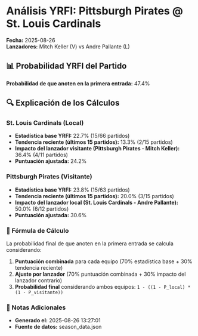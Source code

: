 # Análisis YRFI: Pittsburgh Pirates @ St. Louis Cardinals

**Fecha:** 2025-08-26  
**Lanzadores:** Mitch Keller (V) vs Andre Pallante (L)

## 📊 Probabilidad YRFI del Partido

**Probabilidad de que anoten en la primera entrada:** 47.4%

## 🔍 Explicación de los Cálculos

### St. Louis Cardinals (Local)
- **Estadística base YRFI:** 22.7% (15/66 partidos)
- **Tendencia reciente (últimos 15 partidos):** 13.3% (2/15 partidos)
- **Impacto del lanzador visitante (Pittsburgh Pirates - Mitch Keller):** 36.4% (4/11 partidos)
- **Puntuación ajustada:** 24.2%

### Pittsburgh Pirates (Visitante)
- **Estadística base YRFI:** 23.8% (15/63 partidos)
- **Tendencia reciente (últimos 15 partidos):** 20.0% (3/15 partidos)
- **Impacto del lanzador local (St. Louis Cardinals - Andre Pallante):** 50.0% (6/12 partidos)
- **Puntuación ajustada:** 30.6%

### 📝 Fórmula de Cálculo

La probabilidad final de que anoten en la primera entrada se calcula considerando:
1. **Puntuación combinada** para cada equipo (70% estadística base + 30% tendencia reciente)
2. **Ajuste por lanzador** (70% puntuación combinada + 30% impacto del lanzador contrario)
3. **Probabilidad final** considerando ambos equipos: `1 - ((1 - P_local) * (1 - P_visitante))`

### 📌 Notas Adicionales

- **Generado el:** 2025-08-26 13:27:01
- **Fuente de datos:** season_data.json
